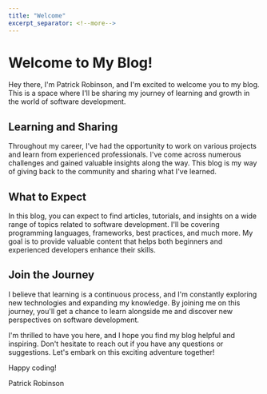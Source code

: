 ```yaml
---
title: "Welcome"
excerpt_separator: <!--more-->
---
```


# Welcome to My Blog!

Hey there, I'm Patrick Robinson, and I'm excited to welcome you to my blog. This is a space where I'll be sharing my journey of learning and growth in the world of software development.

<!--more-->

## Learning and Sharing

Throughout my career, I've had the opportunity to work on various projects and learn from experienced professionals. I've come across numerous challenges and gained valuable insights along the way. This blog is my way of giving back to the community and sharing what I've learned.

## What to Expect

In this blog, you can expect to find articles, tutorials, and insights on a wide range of topics related to software development. I'll be covering programming languages, frameworks, best practices, and much more. My goal is to provide valuable content that helps both beginners and experienced developers enhance their skills.

## Join the Journey

I believe that learning is a continuous process, and I'm constantly exploring new technologies and expanding my knowledge. By joining me on this journey, you'll get a chance to learn alongside me and discover new perspectives on software development.

I'm thrilled to have you here, and I hope you find my blog helpful and inspiring. Don't hesitate to reach out if you have any questions or suggestions. Let's embark on this exciting adventure together!

Happy coding!

Patrick Robinson
